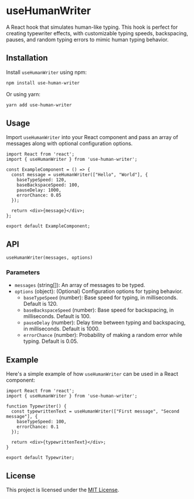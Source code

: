 
# useHumanWriter

A React hook that simulates human-like typing. This hook is perfect for creating typewriter effects, with customizable typing speeds, backspacing, pauses, and random typing errors to mimic human typing behavior.

## Installation

Install `useHumanWriter` using npm:

```bash
npm install use-human-writer
```

Or using yarn:

```bash
yarn add use-human-writer
```

## Usage

Import `useHumanWriter` into your React component and pass an array of messages along with optional configuration options.

```tsx
import React from 'react';
import { useHumanWriter } from 'use-human-writer';

const ExampleComponent = () => {
  const message = useHumanWriter(["Hello", "World"], {
    baseTypeSpeed: 120,
    baseBackspaceSpeed: 100,
    pauseDelay: 1000,
    errorChance: 0.05
  });

  return <div>{message}</div>;
};

export default ExampleComponent;
```

## API

`useHumanWriter(messages, options)`

### Parameters

- `messages` (string[]): An array of messages to be typed.
- `options` (object): (Optional) Configuration options for typing behavior.
  - `baseTypeSpeed` (number): Base speed for typing, in milliseconds. Default is 120.
  - `baseBackspaceSpeed` (number): Base speed for backspacing, in milliseconds. Default is 100.
  - `pauseDelay` (number): Delay time between typing and backspacing, in milliseconds. Default is 1000.
  - `errorChance` (number): Probability of making a random error while typing. Default is 0.05.

## Example

Here's a simple example of how `useHumanWriter` can be used in a React component:

```tsx
import React from 'react';
import { useHumanWriter } from 'use-human-writer';

function Typewriter() {
  const typewrittenText = useHumanWriter(["First message", "Second message"], {
    baseTypeSpeed: 100,
    errorChance: 0.1
  });

  return <div>{typewrittenText}</div>;
}

export default Typewriter;
```

## License

This project is licensed under the [MIT License](LICENSE).
